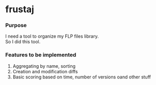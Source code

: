 # frustaj 

### Purpose
I need a tool to organize my FLP files library. <br />
So I did this tool.

### Features to be implemented
1. Aggregating by name, sorting
2. Creation and modification diffs
3. Basic scoring based on time, number of versions oand other stuff